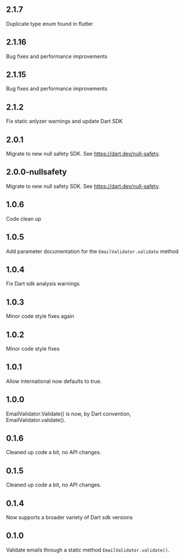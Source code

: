 ## 2.1.7
Duplicate type enum found in flutter
## 2.1.16
Bug fixes and performance improvements
## 2.1.15
Bug fixes and performance improvements

## 2.1.2
Fix static anlyzer warnings and update Dart SDK

## 2.0.1
Migrate to new null safety SDK. See https://dart.dev/null-safety.

## 2.0.0-nullsafety
Migrate to new null safety SDK. See https://dart.dev/null-safety.

## 1.0.6
Code clean up

## 1.0.5
Add parameter documentation for the `EmailValidator.validate` method

## 1.0.4
Fix Dart sdk analysis warnings
  
## 1.0.3
Minor code style fixes again
  
## 1.0.2
Minor code style fixes
  
## 1.0.1
Allow international now defaults to true.
  
## 1.0.0
EmailValidator.Validate() is now, by Dart convention, EmailValidator.validate().

## 0.1.6
Cleaned up code a bit, no API changes.

## 0.1.5
Cleaned up code a bit, no API changes.

## 0.1.4
Now supports a broader variety of Dart sdk versions

## 0.1.0
Validate emails through a static method `EmailValidator.validate()`.

